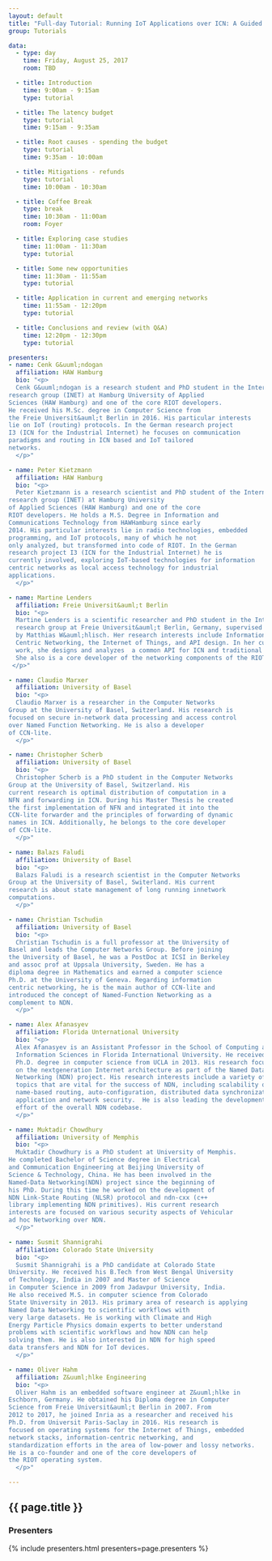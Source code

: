 ```yaml
---
layout: default
title: "Full-day Tutorial: Running IoT Applications over ICN: A Guided Journey to NDN, RIOT, NDN-RIOT, CCN-Lite"
group: Tutorials

data:
  - type: day
    time: Friday, August 25, 2017
    room: TBD

  - title: Introduction
    time: 9:00am - 9:15am
    type: tutorial

  - title: The latency budget
    type: tutorial
    time: 9:15am - 9:35am

  - title: Root causes - spending the budget
    type: tutorial
    time: 9:35am - 10:00am

  - title: Mitigations - refunds
    type: tutorial
    time: 10:00am - 10:30am

  - title: Coffee Break
    type: break
    time: 10:30am - 11:00am
    room: Foyer

  - title: Exploring case studies
    time: 11:00am - 11:30am
    type: tutorial

  - title: Some new opportunities
    time: 11:30am - 11:55am
    type: tutorial

  - title: Application in current and emerging networks
    time: 11:55am - 12:20pm
    type: tutorial

  - title: Conclusions and review (with Q&A)
    time: 12:20pm - 12:30pm
    type: tutorial

presenters:
- name: Cenk G&uuml;ndogan
  affiliation: HAW Hamburg
  bio: "<p>
  Cenk G&uuml;ndogan is a research student and PhD student in the Internet Technologies
research group (INET) at Hamburg University of Applied
Sciences (HAW Hamburg) and one of the core RIOT developers.
He received his M.Sc. degree in Computer Science from
the Freie Universit&auml;t Berlin in 2016. His particular interests
lie on IoT (routing) protocols. In the German research project
I3 (ICN for the Industrial Internet) he focuses on communication
paradigms and routing in ICN based and IoT tailored
networks.
  </p>"

- name: Peter Kietzmann
  affiliation: HAW Hamburg
  bio: "<p>
  Peter Kietzmann is a research scientist and PhD student of the Internet Technologies
research group (INET) at Hamburg University
of Applied Sciences (HAW Hamburg) and one of the core
RIOT developers. He holds a M.S. Degree in Information and
Communications Technology from HAWHamburg since early
2014. His particular interests lie in radio technologies, embedded
programming, and IoT protocols, many of which he not
only analyzed, but transformed into code of RIOT. In the German
research project I3 (ICN for the Industrial Internet) he is
currently involved, exploring IoT-based technologies for information
centric networks as local access technology for industrial
applications.
  </p>"

- name: Martine Lenders
  affiliation: Freie Universit&auml;t Berlin
  bio: "<p>
  Martine Lenders is a scientific researcher and PhD student in the Internet Technologies
  research group at Freie Universit&auml;t Berlin, Germany, supervised
  by Matthias W&auml;hlisch. Her research interests include Information
  Centric Networking, the Internet of Things, and API design. In her current
  work, she designs and analyzes  a common API for ICN and traditional networking approaches.
  She also is a core developer of the networking components of the RIOT operating system.
 </p>"

- name: Claudio Marxer
  affiliation: University of Basel
  bio: "<p>
  Claudio Marxer is a researcher in the Computer Networks
Group at the University of Basel, Switzerland. His research is
focused on secure in-network data processing and access control
over Named Function Networking. He is also a developer
of CCN-lite.
  </p>"

- name: Christopher Scherb
  affiliation: University of Basel
  bio: "<p>
  Christopher Scherb is a PhD student in the Computer Networks
Group at the University of Basel, Switzerland. His
current research is optimal distribution of computation in a
NFN and forwarding in ICN. During his Master Thesis he created
the first implementation of NFN and integrated it into the
CCN-lite forwarder and the principles of forwarding of dynamic
names in ICN. Additionally, he belongs to the core developer
of CCN-lite.
  </p>"

- name: Balazs Faludi
  affiliation: University of Basel
  bio: "<p>
  Balazs Faludi is a research scientist in the Computer Networks
Group at the University of Basel, Switerland. His current
research is about state management of long running innetwork
computations.
  </p>"

- name: Christian Tschudin
  affiliation: University of Basel
  bio: "<p>
  Christian Tschudin is a full professor at the University of
Basel and leads the Computer Networks Group. Before joining
the University of Basel, he was a PostDoc at ICSI in Berkeley
and assoc prof at Uppsala University, Sweden. He has a
diploma degree in Mathematics and earned a computer science
Ph.D. at the University of Geneva. Regarding information
centric networking, he is the main author of CCN-lite and
introduced the concept of Named-Function Networking as a
complement to NDN.
  </p>"

- name: Alex Afanasyev
  affiliation: Florida Unternational University
  bio: "<p>
  Alex Afanasyev is an Assistant Professor in the School of Computing and
  Information Sciences in Florida International University. He received his
  Ph.D. degree in computer science from UCLA in 2013. His research focus is
  on the nextgeneration Internet architecture as part of the Named Data
  Networking (NDN) project. His research interests include a variety of
  topics that are vital for the success of NDN, including scalability of
  name-based routing, auto-configuration, distributed data synchronization,
  application and network security.  He is also leading the development
  effort of the overall NDN codebase.
  </p>"

- name: Muktadir Chowdhury
  affiliation: University of Memphis
  bio: "<p>
  Muktadir Chowdhury is a PhD student at University of Memphis.
He completed Bachelor of Science degree in Electrical
and Communication Engineering at Beijing University of
Science & Technology, China. He has been involved in the
Named-Data Networking(NDN) project since the beginning of
his PhD. During this time he worked on the development of
NDN Link-State Routing (NLSR) protocol and ndn-cxx (c++
library implementing NDN primitives). His current research
interests are focused on various security aspects of Vehicular
ad hoc Networking over NDN.
  </p>"

- name: Susmit Shannigrahi
  affiliation: Colorado State University
  bio: "<p>
  Susmit Shannigrahi is a PhD candidate at Colorado State
University. He received his B.Tech from West Bengal University
of Technology, India in 2007 and Master of Science
in Computer Science in 2009 from Jadavpur University, India.
He also received M.S. in computer science from Colorado
State University in 2013. His primary area of research is applying
Named Data Networking to scientific workflows with
very large datasets. He is working with Climate and High
Energy Particle Physics domain experts to better understand
problems with scientific workflows and how NDN can help
solving them. He is also interested in NDN for high speed
data transfers and NDN for IoT devices.
  </p>"

- name: Oliver Hahm
  affiliation: Z&uuml;hlke Engineering
  bio: "<p>
  Oliver Hahm is an embedded software engineer at Z&uuml;hlke in
Eschborn, Germany. He obtained his Diploma degree in Computer
Science from Freie Universit&auml;t Berlin in 2007. From
2012 to 2017, he joined Inria as a researcher and received his
Ph.D. from Universit Paris-Saclay in 2016. His research is
focused on operating systems for the Internet of Things, embedded
network stacks, information-centric networking, and
standardization efforts in the area of low-power and lossy networks.
He is a co-founder and one of the core developers of
the RIOT operating system.
  </p>"

---
```


## {{ page.title }}

### Presenters

{% include presenters.html presenters=page.presenters %}
